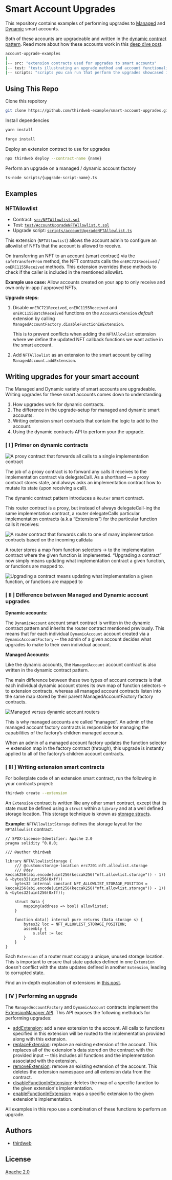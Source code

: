 # Smart Account Upgrades

This repository contains examples of performing upgrades to [Managed](https://thirdweb.com/goerli/0x069c693687ce96636303e68b3507688cbcc9c426/events) and [Dynamic](https://thirdweb.com/thirdweb.eth/DynamicAccountFactory) smart accounts.

Both of these accounts are upgradeable and written in the [dynamic contract pattern](https://github.com/thirdweb-dev/dynamic-contracts). Read more about how these accounts work in this [deep dive post](https://blog.thirdweb.com/smart-contract-deep-dive-building-smart-wallets-for-individuals-and-teams/).

```bash
account-upgrade-examples
|
|-- src: "extension contracts used for upgrades to smart accounts"
|-- test: "tests illustrating an upgrade method and account functionality pre/post upgrade."
|-- scripts: "scripts you can run that perform the upgrades showcased in tests"
```

## Using This Repo

Clone this repoitory

```bash
git clone https://github.com/thirdweb-example/smart-account-upgrades.git
```

Install dependencies

```bash
yarn install
```

```bash
forge install
```

Deploy an extension contract to use for upgrades

```bash
npx thirdweb deploy --contract-name {name}
```

Perform an upgrade on a managed / dynamic account factory

```bash
ts-node scripts/{upgrade-script-name}.ts
```

## Examples

### NFTAllowlist

- Contract: [`src/NFTAllowlist.sol`](https://github.com/thirdweb-example/smart-account-upgrades/blob/main/src/NFTAllowlist.sol)
- Test: [`test/AccountUpgradeNFTAllowlist.t.sol`](https://github.com/thirdweb-example/smart-account-upgrades/blob/main/test/AccountUpgradedNFTAllowlist.t.sol)
- Upgrade script: [`scripts/accountUpgradeNFTAllowlist.ts`](https://github.com/thirdweb-example/smart-account-upgrades/blob/main/scripts/accountUpgradeNftAllowlist.ts)

This extension (`NFTAllowlist`) allows the account admin to configure an allowlist of NFTs that the account is allowed to receive.

On transferring an NFT to an account (smart contract) via the `safeTransferFrom` method, the NFT contracts calls the `onERC721Received` / `onERC1155Received` methods. This extension overrides these methods to check if the caller is included in the mentioned allowlist.

**Example use case:**
Allow accounts created on your app to only receive and own only in-app / approved NFTs.

**Upgrade steps:**

1. Disable `onERC721Received`, `onERC1155Received` and `onERC1155BatchReceived` functions on the `AccountExtension` _default_ extension by calling `ManagedAccountFactory.disableFunctionInExtension`.

   This is to prevent conflicts when adding the `NFTAllowlist` extension where we define the updated NFT callback functions we want active in the smart account.

2. Add `NFTAllowlist` as an extension to the smart account by calling `ManagedAccount.addExtension`.

## Writing upgrades for your smart account

The Managed and Dynamic variety of smart accounts are upgradeable. Writing upgrades for these smart accounts comes down to understanding:

1. How upgrades work for dynamic contracts.
2. The difference in the upgrade-setup for managed and dynamic smart accounts.
3. Writing extension smart contracts that contain the logic to add to the account.
4. Using the dynamic contracts API to perform your the upgrade.

### [ I ] Primer on dynamic contracts

![A proxy contract that forwards all calls to a single implementation contract](https://ipfs.io/ipfs/QmdzTiw5YuaMa1rjBtoyDuGHHRLdi9Afmh2Tu9Rjj1XuoA/proxy-with-single-impl.png)

The job of a proxy contract is to forward any calls it receives to the implementation contract via delegateCall. As a shorthand — a proxy contract stores state, and always asks an implementation contract how to mutate its state (upon receiving a call).

The dynamic contract pattern introduces a `Router` smart contract.

This router contract is a proxy, but instead of always delegateCall-ing the same implementation contract, a router delegateCalls particular implementation contracts (a.k.a “Extensions”) for the particular function calls it receives:

![A router contract that forwards calls to one of many implementation contracts based on the incoming calldata](https://ipfs.io/ipfs/Qmasd6DHrqMnkhifoapWAeWSs8eEJoFbzKJUpeEBacPAM7/router-many-impls.png)

A router stores a map from function selectors → to the implementation contract where the given function is implemented. “Upgrading a contract” now simply means updating what implementation contract a given function, or functions are mapped to.

![Upgrading a contract means updating what implementation a given function, or functions are mapped to](https://ipfs.io/ipfs/QmUWk4VrFsAQ8gSMvTKwPXptJiMjZdihzUNhRXky7VmgGz/router-upgrades.png)

### [ II ] Difference between Managed and Dynamic account upgrades

**Dynamic accounts:**

The `DynamicAccount` account smart contract is written in the dynamic contract pattern and inherits the router contract mentioned previously. This means that for each individual `DynamicAccount` account created via a `DynamicAccountFactory` -- the admin of a given account decides what upgrades to make to their own individual account.

**Managed Accounts:**

Like the dynamic accounts, the `ManagedAccount` account contract is also written in the dynamic contract pattern.

The main difference between these two types of account contracts is that each individual dynamic account stores its own map of function selectors → to extension contracts, whereas all managed account contracts listen into the same map stored by their parent ManagedAccountFactory factory contracts.

![Managed versus dynamic account routers](https://ipfs.io/ipfs/QmUeHD3FEXAexJL5WiZ9jaBZ7UH7SWmv8sJoQEhisupSZb/smart-wallet-diag-7.png)

This is why managed accounts are called “managed”. An admin of the managed account factory contracts is responsible for managing the capabilities of the factory’s children managed accounts.

When an admin of a managed account factory updates the function selector → extension map in the factory contract (through), this upgrade is instantly applied to all of the factory’s children account contracts.

### [ III ] Writing extension smart contracts

For boilerplate code of an extension smart contract, run the following in your contracts project:

```bash
thirdweb create --extension
```

An `Extension` contract is written like any other smart contract, except that its state must be defined using a `struct` within a `library` and at a well defined storage location. This storage technique is known as [storage structs](https://mirror.xyz/horsefacts.eth/EPB4o-eyDl0N8gu0gEz1uw7BTITheaZUqIAOEK1m-jE).

**Example:** `NFTAllowlistStorage` defines the storage layout for the `NFTAllowlist` contract.

```solidity
// SPDX-License-Identifier: Apache 2.0
pragma solidity ^0.8.0;

/// @author thirdweb

library NFTAllowlistStorage {
    /// @custom:storage-location erc7201:nft.allowlist.storage
    /// @dev keccak256(abi.encode(uint256(keccak256("nft.allowlist.storage")) - 1)) & ~bytes32(uint256(0xff))
    bytes32 internal constant NFT_ALLOWLIST_STORAGE_POSITION =  keccak256(abi.encode(uint256(keccak256("nft.allowlist.storage")) - 1)) & ~bytes32(uint256(0xff));

    struct Data {
        mapping(address => bool) allowlisted;
    }

    function data() internal pure returns (Data storage s) {
        bytes32 loc = NFT_ALLOWLIST_STORAGE_POSITION;
        assembly {
            s.slot := loc
        }
    }
}
```

Each `Extension` of a router must occupy a unique, unused storage location. This is important to ensure that state updates defined in one `Extension` doesn't conflict with the state updates defined in another `Extension`, leading to corrupted state.

Find an in-depth explanation of extensions in [this post](https://github.com/thirdweb-dev/dynamic-contracts?tab=readme-ov-file#getting-started).

### [ IV ] Performing an upgrade

The `ManagedAccountFactory` and `DynamicAccount` contracts implement the [ExtensionManager API](https://github.com/thirdweb-dev/dynamic-contracts?tab=readme-ov-file#extensionmanager). This API exposes the following methdods for performing upgrades:

- [addExtension](https://github.com/thirdweb-dev/dynamic-contracts?tab=readme-ov-file#addextension): add a new extension to the account. All calls to functions specified in this extension will be routed to the implementation provided along with this extension.
- [replaceExtension](https://github.com/thirdweb-dev/dynamic-contracts?tab=readme-ov-file#replaceextension): replace an existing extension of the account. This replaces all of the extension's data stored on the contract with the provided input -- this includes all functions and the implementation associated with the extension.
- [removeExtension](https://github.com/thirdweb-dev/dynamic-contracts?tab=readme-ov-file#removeextension): remove an existing extension of the account. This deletes the extension namespace and all extension data from the contract.
- [disableFunctionInExtension](https://github.com/thirdweb-dev/dynamic-contracts?tab=readme-ov-file#disablefunctioninextension): deletes the map of a specific function to the given extension's implementation.
- [enableFunctionInExtension](https://github.com/thirdweb-dev/dynamic-contracts?tab=readme-ov-file#enablefunctioninextension): maps a specific extension to the given extension's implementation.

All examples in this repo use a combination of these functions to perform an upgrade.

## Authors

- [thirdweb](https://thirdweb.com)

## License

[Apache 2.0](https://www.apache.org/licenses/LICENSE-2.0.txt)
